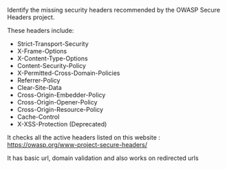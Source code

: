 Identify the missing security headers recommended by the OWASP Secure Headers project. 

These headers include:
- Strict-Transport-Security
- X-Frame-Options
- X-Content-Type-Options
- Content-Security-Policy
- X-Permitted-Cross-Domain-Policies
- Referrer-Policy
- Clear-Site-Data
- Cross-Origin-Embedder-Policy
- Cross-Origin-Opener-Policy
- Cross-Origin-Resource-Policy
- Cache-Control
- X-XSS-Protection (Deprecated)

It checks all the active headers listed on this website : https://owasp.org/www-project-secure-headers/

It has basic url, domain validation and also works on redirected urls
